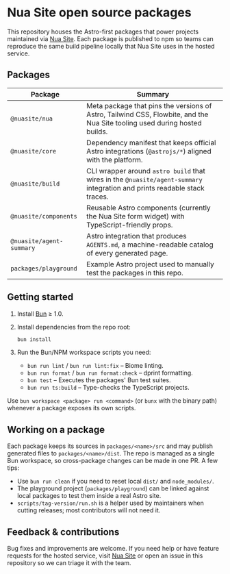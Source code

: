 # Nua Site open source packages

This repository houses the Astro-first packages that power projects maintained
via [Nua Site](https://www.nuasite.com). Each package is published to npm so
teams can reproduce the same build pipeline locally that Nua Site uses in the
hosted service.

## Packages

| Package | Summary |
| --- | --- |
| `@nuasite/nua` | Meta package that pins the versions of Astro, Tailwind CSS, Flowbite, and the Nua Site tooling used during hosted builds. |
| `@nuasite/core` | Dependency manifest that keeps official Astro integrations (`@astrojs/*`) aligned with the platform. |
| `@nuasite/build` | CLI wrapper around `astro build` that wires in the `@nuasite/agent-summary` integration and prints readable stack traces. |
| `@nuasite/components` | Reusable Astro components (currently the Nua Site form widget) with TypeScript-friendly props. |
| `@nuasite/agent-summary` | Astro integration that produces `AGENTS.md`, a machine-readable catalog of every generated page. |
| `packages/playground` | Example Astro project used to manually test the packages in this repo. |

## Getting started

1. Install [Bun](https://bun.com) ≥ 1.0.
2. Install dependencies from the repo root:

   ```bash
   bun install
   ```

3. Run the Bun/NPM workspace scripts you need:

   - `bun run lint` / `bun run lint:fix` – Biome linting.
   - `bun run format` / `bun run format:check` – dprint formatting.
   - `bun test` – Executes the packages' Bun test suites.
   - `bun run ts:build` – Type-checks the TypeScript projects.

Use `bun workspace <package> run <command>` (or `bunx` with the binary path)
whenever a package exposes its own scripts.

## Working on a package

Each package keeps its sources in `packages/<name>/src` and may publish
generated files to `packages/<name>/dist`. The repo is managed as a single Bun
workspace, so cross-package changes can be made in one PR. A few tips:

- Use `bun run clean` if you need to reset local `dist/` and `node_modules/`.
- The playground project (`packages/playground`) can be linked against local
  packages to test them inside a real Astro site.
- `scripts/tag-version/run.sh` is a helper used by maintainers when cutting
  releases; most contributors will not need it.

## Feedback & contributions

Bug fixes and improvements are welcome. If you need help or have feature
requests for the hosted service, visit [Nua Site](https://www.nuasite.com) or
open an issue in this repository so we can triage it with the team.

